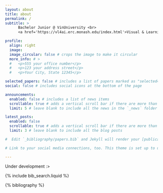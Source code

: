```yaml
---
layout: about
title: about
permalink: /
subtitle: >
      Bachelor Junior @ VinUniversity <br>
      <a href='https://vl4ai.erc.monash.edu/index.html'>Visual & Learning for Autonomous AI Lab</a>

profile:
  align: right
  image: 
  image_circular: false # crops the image to make it circular
  more_info: # >
  #   <p>555 your office number</p>
  #   <p>123 your address street</p>
  #   <p>Your City, State 12345</p>

selected_papers: false # includes a list of papers marked as "selected={true}"
social: false # includes social icons at the bottom of the page

announcements:
  enabled: false # includes a list of news items
  scrollable: true # adds a vertical scroll bar if there are more than 3 news items
  limit: 5 # leave blank to include all the news in the `_news` folder

latest_posts:
  enabled: false
  scrollable: true # adds a vertical scroll bar if there are more than 3 new posts items
  limit: 3 # leave blank to include all the blog posts

#  Edit `_bibliography/papers.bib` and Jekyll will render your [publications page](/al-folio/publications/) automatically.

# Link to your social media connections, too. This theme is set up to use [Font Awesome icons](https://fontawesome.com/) and [Academicons](https://jpswalsh.github.io/academicons/), like the ones below.

---
```


Under development :>

{% include bib_search.liquid %}

<div class="publications">

{% bibliography %}

</div>